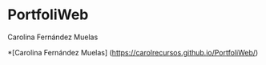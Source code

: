 # PortfoliWeb
Carolina Fernández Muelas

*[Carolina Fernández Muelas] (https://carolrecursos.github.io/PortfoliWeb/)
